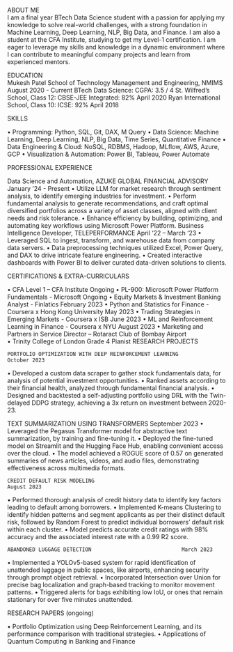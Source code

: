 ABOUT ME	
I am a final year BTech Data Science student with a passion for applying my knowledge to solve real-world challenges, with a strong foundation in Machine Learning, Deep Learning, NLP, Big Data, and Finance. I am also a student at the CFA Institute, studying to get my Level-1 certification.
I am eager to leverage my skills and knowledge in a dynamic environment where I can contribute to meaningful company projects and learn from experienced mentors.

EDUCATION		
Mukesh Patel School of Technology Management and Engineering, NMIMS	August 2020 - Current BTech Data Science:  CGPA: 3.5 / 4
St. Wilfred’s School, Class 12:  CBSE-JEE Integrated:  82%	April 2020
Ryan International School, Class 10:  ICSE:  92%	April 2018

SKILLS	

•	Programming: Python, SQL, Git, DAX, M Query
•	Data Science: Machine Learning, Deep Learning, NLP, Big Data, Time Series, Quantitative Finance
•	Data Engineering & Cloud:  NoSQL, RDBMS, Hadoop, MLflow, AWS, Azure, GCP
•	Visualization & Automation: Power BI, Tableau, Power Automate

PROFESSIONAL EXPERIENCE 	

   Data Science and Automation, AZUKE GLOBAL FINANCIAL ADVISORY        January ’24 - Present
•	Utilize LLM for market research through sentiment analysis, to identify emerging industries for investment.
•	Perform fundamental analysis to generate recommendations, and craft optimal diversified portfolios across a variety of asset classes, aligned with client needs and risk tolerance.
•	Enhance efficiency by building, optimizing, and automating key workflows using Microsoft Power Platform.
Business Intelligence Developer, TELEPERFORMANCE                                    April ‘22 – March ‘23
•	Leveraged SQL to ingest, transform, and warehouse data from company data servers.
•	Data preprocessing techniques utilized Excel, Power Query, and DAX to drive intricate feature engineering.
•	Created interactive dashboards with Power BI to deliver curated data-driven solutions to clients.

CERTIFICATIONS & EXTRA-CURRICULARS	

•	CFA Level 1 – CFA Institute	     Ongoing
•	PL-900: Microsoft Power Platform Fundamentals - Microsoft					       Ongoing
•	Equity Markets & Investment Banking Analyst - Finlatics	February 2023
•	Python and Statistics for Finance - Coursera x Hong Kong University	    May 2023
•	Trading Strategies in Emerging Markets - Coursera x ISB	    June 2023
•	ML and Reinforcement Learning in Finance - Coursera x NYU	 August 2023
•	Marketing and Partners in Service Director – Rotaract Club of Bombay Airport	
•	Trinity College of London Grade 4 Pianist
RESEARCH PROJECTS	
 
    PORTFOLIO OPTIMIZATION WITH DEEP REINFORCEMENT LEARNING		          October 2023
•	Developed a custom data scraper to gather stock fundamentals data, for analysis of potential investment opportunities.
•	Ranked assets according to their financial health, analyzed through fundamental financial analysis.
•	Designed and backtested a self-adjusting portfolio using DRL with the Twin-delayed DDPG strategy, achieving a 3x return on investment between 2020-23.

   TEXT SUMMARIZATION USING TRANSFORMERS                                     	                      September 2023
•	Leveraged the Pegasus Transformer model for abstractive text summarization, by training and fine-tuning it.
•	Deployed the fine-tuned model on Streamlit and the Hugging Face Hub, enabling convenient access over the cloud.
•	The model achieved a ROGUE score of 0.57 on generated summaries of news articles, videos, and audio files, demonstrating effectiveness across multimedia formats.

    CREDIT DEFAULT RISK MODELING							             August 2023
•	Performed thorough analysis of credit history data to identify key factors leading to default among borrowers.
•	Implemented K-means Clustering to identify hidden patterns and segment applicants as per their distinct default risk, followed by Random Forest to predict individual borrowers’ default risk within each cluster.
•	Model predicts accurate credit ratings with 98% accuracy and the associated interest rate with a 0.99 R2 score.

    ABANDONED LUGGAGE DETECTION	 							March 2023
•	Implemented a YOLOv5-based system for rapid identification of unattended luggage in public spaces, like airports, enhancing security through prompt object retrieval.
•	Incorporated Intersection over Union for precise bag localization and graph-based tracking to monitor movement patterns.
•	Triggered alerts for bags exhibiting low IoU, or ones that remain stationary for over five minutes unattended.

RESEARCH PAPERS (ongoing)

•	Portfolio Optimization using Deep Reinforcement Learning, and its performance comparison with traditional strategies.
•	Applications of Quantum Computing in Banking and Finance


	

